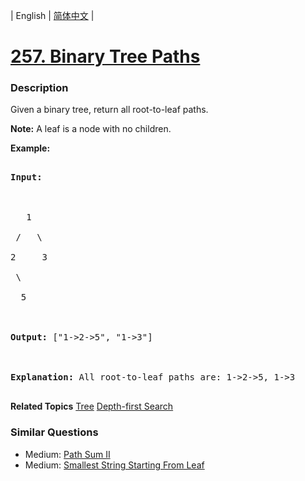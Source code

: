 | English | [简体中文](README.md) |

# [257. Binary Tree Paths](https://leetcode-cn.com/problems/binary-tree-paths)
 ### Description
<p>Given a binary tree, return all root-to-leaf paths.</p>

<p><strong>Note:</strong>&nbsp;A leaf is a node with no children.</p>

<p><strong>Example:</strong></p>

<pre>
<strong>Input:</strong>

   1
 /   \
2     3
 \
  5

<strong>Output:</strong> [&quot;1-&gt;2-&gt;5&quot;, &quot;1-&gt;3&quot;]

<strong>Explanation:</strong> All root-to-leaf paths are: 1-&gt;2-&gt;5, 1-&gt;3
</pre>
**Related Topics**  [Tree](https://leetcode-cn.com/tag/tree) [Depth-first Search](https://leetcode-cn.com/tag/depth-first-search) 

### Similar Questions
 - Medium:	[Path Sum II](https://leetcode-cn.com/problems/path-sum-ii) 
 - Medium:	[Smallest String Starting From Leaf](https://leetcode-cn.com/problems/smallest-string-starting-from-leaf) 
